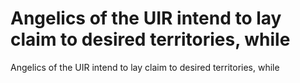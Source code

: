 # Angelics of the UIR intend to lay claim to desired territories, while

Angelics of the UIR intend to lay claim to desired territories, while